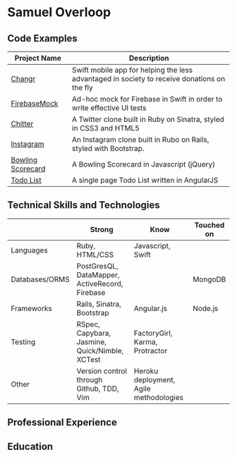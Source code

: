 Samuel Overloop
===============

Code Examples
-------------
|Project Name | Description |
|-------------|-------------|
|[Changr](https://github.com/samover/changr)| Swift mobile app for helping the less advantaged in society to receive donations on the fly |
|[FirebaseMock](https://github.com/samover/FirebaseMock) | Ad-hoc mock for Firebase in Swift in order to write effective UI tests |
|[Chitter](https://github.com/samover/chitter)| A Twitter clone built in Ruby on Sinatra, styled in CSS3 and HTML5 |
|[Instagram](https://github.com/samover/instagram)| An Instagram clone built in Rubo on Rails, styled with Bootstrap.|
|[Bowling Scorecard](https://github.com/samover/bowling) | A Bowling Scorecard in Javascript (jQuery) |
|[Todo List](https://github.com/samover/todo_list) | A single page Todo List written in AngularJS |

Technical Skills and Technologies
---------------------------------
| |Strong|Know|Touched on|
|---------|----------------|-------------------|------------------------------|
|Languages|Ruby, HTML/CSS|Javascript, Swift||
|Databases/ORMS|PostGresQL, DataMapper, ActiveRecord, Firebase||MongoDB                 |
|Frameworks|Rails, Sinatra, Bootstrap|Angular.js|Node.js                       |
|Testing|RSpec, Capybara, Jasmine, Quick/Nimble, XCTest | FactoryGirl, Karma, Protractor
|Other|Version control through Github, TDD, Vim |Heroku deployment, Agile methodologies| |

## Professional Experience

## Education
